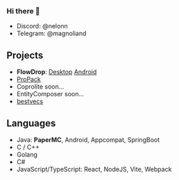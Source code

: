 ### Hi there 👋

- Discord: @nelonn
- Telegram: @magnoliand

## Projects

- **FlowDrop**: [Desktop](https://github.com/noseam-env/flowdrop-qt) [Android](https://github.com/noseam-env/flowdrop-android)
- [ProPack](https://github.com/Nelonn/ProPack)
- Coprolite soon...
- EntityComposer soon...
- [bestvecs](https://github.com/Nelonn/bestvecs)

## Languages

- Java: **PaperMC**, Android, Appcompat, SpringBoot
- C / C++
- Golang
- C#
- JavaScript/TypeScript: React, NodeJS, Vite, Webpack
